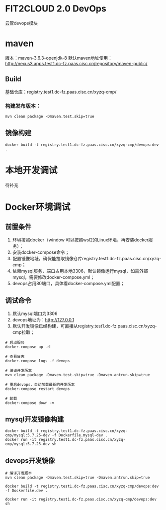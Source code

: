 # FIT2CLOUD 2.0 DevOps
 云管devops模块
# maven
版本：maven-3.6.3-openjdk-8
默认maven地址使用：
http://nexus3.apps.test1.dc-fz.paas.cisc.cn/repository/maven-public/

## Build

基础仓库：registry.test1.dc-fz.paas.cisc.cn/xyzq-cmp/

### 构建发布版本：
```
mvn clean package -Dmaven.test.skip=true
```
## 镜像构建


```
docker build -t registry.test1.dc-fz.paas.cisc.cn/xyzq-cmp/devops:dev .
```
# 本地开发调试

待补充
# Docker环境调试

## 前置条件
1. 环境按照docker（window 可以按照wsl2的Linux环境，再安装docker服务）；
2. 安装docker-compose命令；
3. 配置镜像地址，确保能拉取镜像仓库registry.test1.dc-fz.paas.cisc.cn/xyzq-cmp；
4. 依赖mysql服务，端口占用本地3306，默认镜像运行mysql，如需外部mysql，需要修改docker-compose.yml；
5. devops占用80端口，具体看docker-compose.yml配置；

## 调试命令

1. 默认mysql端口为3306
2. devops地址为：http://127.0.0.1
3. 默认开发镜像已经构建，可直接从registry.test1.dc-fz.paas.cisc.cn/xyzq-cmp拉取；

```
# 启动服务
docker-compose up -d

# 查看日志
docker-compose logs -f devops

# 编译开发版本
mvn clean package -Dmaven.test.skip=true -Dmaven.antrun.skip=true

# 重启devops，自动加载最新的开发版本
docker-compose restart devops

# 卸载
docker-compose down -v
```
## mysql开发镜像构建
```
docker build -t registry.test1.dc-fz.paas.cisc.cn/xyzq-cmp/mysql:5.7.25-dev -f Dockerfile.mysql-dev .
docker run -it registry.test1.dc-fz.paas.cisc.cn/xyzq-cmp/mysql:5.7.25-dev sh
```
## devops开发镜像
```
# 编译开发版本
mvn clean package -Dmaven.test.skip=true -Dmaven.antrun.skip=true

docker build -t registry.test1.dc-fz.paas.cisc.cn/xyzq-cmp/devops:dev -f Dockerfile.dev .

docker run -it registry.test1.dc-fz.paas.cisc.cn/xyzq-cmp/devops:dev sh
```
